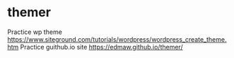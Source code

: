 # themer

Practice wp theme https://www.siteground.com/tutorials/wordpress/wordpress_create_theme.htm
Practice guithub.io site https://edmaw.github.io/themer/
